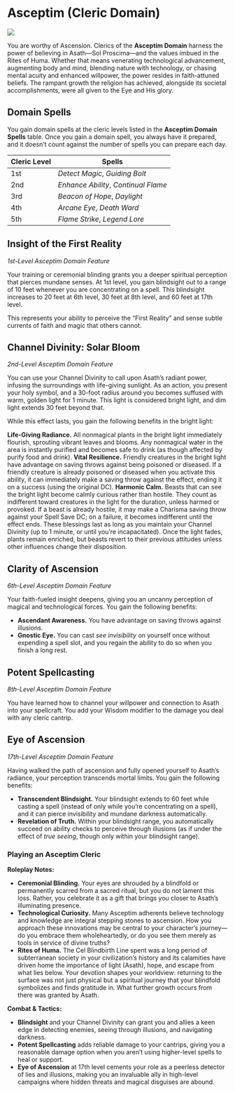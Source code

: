 <!-- wiki-header-section:start -->
# Asceptim (Cleric Domain)

<img src="Asceptim (Cleric Domain).png"><i></i></img>

You are worthy of Ascension. Clerics of the **Asceptim Domain** harness the power of believing in Asath—Sol Proscima—and the values imbued in the Rites of Huma. Whether that means venerating technological advancement, augmenting body and mind, blending nature with technology, or chasing mental acuity and enhanced willpower, the power resides in faith-attuned beliefs. The rampant growth the religion has achieved, alongside its societal accomplishments, were all given to the Eye and His glory.

## Domain Spells

You gain domain spells at the cleric levels listed in the **Asceptim Domain Spells** table. Once you gain a domain spell, you always have it prepared, and it doesn’t count against the number of spells you can prepare each day.

|Cleric Level|Spells|
|---|---|
|1st|_Detect Magic_, _Guiding Bolt_|
|2nd|_Enhance Ability_, _Continual Flame_|
|3rd|_Beacon of Hope_, _Daylight_|
|4th|_Arcane Eye_, _Death Ward_|
|5th|_Flame Strike_, _Legend Lore_|

## Insight of the First Reality

_1st-Level Asceptim Domain Feature_

Your training or ceremonial blinding grants you a deeper spiritual perception that pierces mundane senses. At 1st level, you gain blindsight out to a range of 10 feet whenever you are concentrating on a spell. This blindsight increases to 20 feet at 6th level, 30 feet at 8th level, and 60 feet at 17th level.

This represents your ability to perceive the “First Reality” and sense subtle currents of faith and magic that others cannot.

## Channel Divinity: Solar Bloom

_2nd-Level Asceptim Domain Feature_

You can use your Channel Divinity to call upon Asath’s radiant power, infusing the surroundings with life-giving sunlight. As an action, you present your holy symbol, and a 30-foot radius around you becomes suffused with warm, golden light for 1 minute. This light is considered bright light, and dim light extends 30 feet beyond that.

While this effect lasts, you gain the following benefits in the bright light:

**Life-Giving Radiance.** All nonmagical plants in the bright light immediately flourish, sprouting vibrant leaves and blooms. Any nonmagical water in the area is instantly purified and becomes safe to drink (as though affected by purify food and drink).
**Vital Resilience.** Friendly creatures in the bright light have advantage on saving throws against being poisoned or diseased. If a friendly creature is already poisoned or diseased when you activate this ability, it can immediately make a saving throw against the effect, ending it on a success (using the original DC).
**Harmonic Calm.** Beasts that can see the bright light become calmly curious rather than hostile. They count as indifferent toward creatures in the light for the duration, unless harmed or provoked. If a beast is already hostile, it may make a Charisma saving throw against your Spell Save DC; on a failure, it becomes indifferent until the effect ends.
These blessings last as long as you maintain your Channel Divinity (up to 1 minute, or until you’re incapacitated). Once the light fades, plants remain enriched, but beasts revert to their previous attitudes unless other influences change their disposition.

## Clarity of Ascension

_6th-Level Asceptim Domain Feature_

Your faith-fueled insight deepens, giving you an uncanny perception of magical and technological forces. You gain the following benefits:

- **Ascendant Awareness.** You have advantage on saving throws against illusions.
- **Gnostic Eye.** You can cast _see invisibility_ on yourself once without expending a spell slot, and you regain the ability to do so when you finish a long rest.


## Potent Spellcasting

_8th-Level Asceptim Domain Feature_

You have learned how to channel your willpower and connection to Asath into your spellcraft. You add your Wisdom modifier to the damage you deal with any cleric cantrip.

## Eye of Ascension

_17th-Level Asceptim Domain Feature_

Having walked the path of ascension and fully opened yourself to Asath’s radiance, your perception transcends mortal limits. You gain the following benefits:

- **Transcendent Blindsight.** Your blindsight extends to 60 feet while casting a spell (instead of only while you’re concentrating on a spell), and it can pierce invisibility and mundane darkness automatically.
- **Revelation of Truth.** Within your blindsight range, you automatically succeed on ability checks to perceive through illusions (as if under the effect of _true seeing_, though only within your blindsight range).



### Playing an Asceptim Cleric

**Roleplay Notes:**

- **Ceremonial Blinding.** Your eyes are shrouded by a blindfold or permanently scarred from a sacred ritual, but you do not lament this loss. Rather, you celebrate it as a gift that brings you closer to Asath’s illuminating presence.
- **Technological Curiosity.** Many Asceptim adherents believe technology and knowledge are integral stepping stones to ascension. How you approach these innovations may be central to your character’s journey—do you embrace them wholeheartedly, or do you see them merely as tools in service of divine truths?
- **Rites of Huma.** The Cel Blindbirth Line spent was a long period of subterranean society in your civilization’s history and its calamities have driven home the importance of light (Asath), hope, and escape from what lies below. Your devotion shapes your worldview: returning to the surface was not just physical but a spiritual journey that your blindfold symbolizes and finds gratitude in. What further growth occurs from there was granted by Asath.

**Combat & Tactics:**

- **Blindsight** and your Channel Divinity can grant you and allies a keen edge in detecting enemies, seeing through illusions, and navigating darkness.
- **Potent Spellcasting** adds reliable damage to your cantrips, giving you a reasonable damage option when you aren’t using higher-level spells to heal or support.
- **Eye of Ascension** at 17th level cements your role as a peerless detector of lies and illusions, making you an invaluable ally in high-level campaigns where hidden threats and magical disguises are abound.
